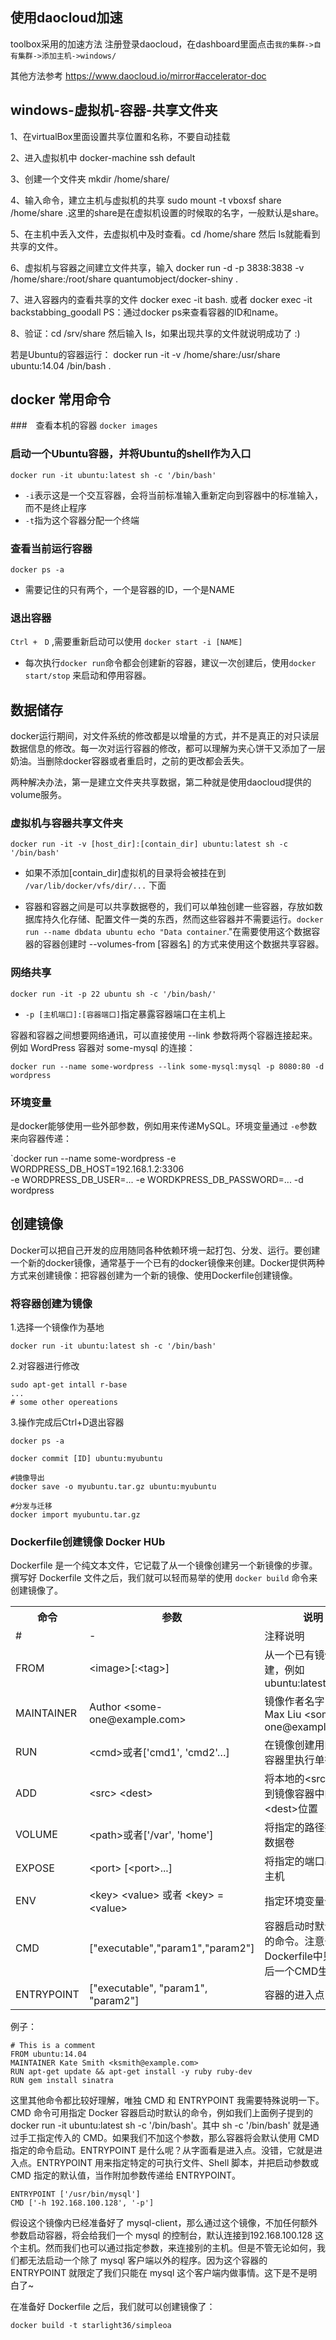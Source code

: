 ## 使用daocloud加速

toolbox采用的加速方法
注册登录daocloud，在dashboard里面点击`我的集群->自有集群->添加主机->windows/`

其他方法参考 <https://www.daocloud.io/mirror#accelerator-doc>

## windows-虚拟机-容器-共享文件夹

1、在virtualBox里面设置共享位置和名称，不要自动挂载

2、进入虚拟机中 docker-machine ssh default

3、创建一个文件夹 mkdir /home/share/

4、输入命令，建立主机与虚拟机的共享 sudo mount -t vboxsf share /home/share .这里的share是在虚拟机设置的时候取的名字，一般默认是share。

5、在主机中丢入文件，去虚拟机中及时查看。cd /home/share 然后 ls就能看到共享的文件。

6、虚拟机与容器之间建立文件共享，输入 docker run -d -p 3838:3838 -v /home/share:/root/share quantumobject/docker-shiny .

7、进入容器内的查看共享的文件 docker exec -it <CONTAINER ID> bash. 或者<name> docker exec -it backstabbing_goodall PS：通过docker ps来查看容器的ID和name。

8、验证：cd /srv/share 然后输入 ls，如果出现共享的文件就说明成功了 :)

若是Ubuntu的容器运行： docker run -it -v /home/share:/usr/share ubuntu:14.04 /bin/bash .


## docker 常用命令

###　查看本机的容器
`docker images`

### 启动一个Ubuntu容器，并将Ubuntu的shell作为入口
`docker run -it ubuntu:latest sh -c '/bin/bash'`

- `-i`表示这是一个交互容器，会将当前标准输入重新定向到容器中的标准输入，而不是终止程序
- `-t`指为这个容器分配一个终端

### 查看当前运行容器
`docker ps -a`

- 需要记住的只有两个，一个是容器的ID，一个是NAME

### 退出容器
`Ctrl +　D` ,需要重新启动可以使用
`docker start -i [NAME]`

- 每次执行`docker run`命令都会创建新的容器，建议一次创建后，使用`docker
  start/stop` 来启动和停用容器。

## 数据储存
docker运行期间，对文件系统的修改都是以增量的方式，并不是真正的对只读层数据信息的修改。每一次对运行容器的修改，都可以理解为夹心饼干又添加了一层奶油。当删除docker容器或者重启时，之前的更改都会丢失。

两种解决办法，第一是建立文件夹共享数据，第二种就是使用daocloud提供的volume服务。

### 虚拟机与容器共享文件夹
`docker run -it -v [host_dir]:[contain_dir] ubuntu:latest sh -c '/bin/bash' `

- 如果不添加[contain_dir]虚拟机的目录将会被挂在到 `/var/lib/docker/vfs/dir/...` 下面

- 容器和容器之间是可以共享数据卷的，我们可以单独创建一些容器，存放如数据库持久化存储、配置文件一类的东西，然而这些容器并不需要运行。`docker run --name dbdata ubuntu echo "Data container`."在需要使用这个数据容器的容器创建时 --volumes-from [容器名] 的方式来使用这个数据共享容器。

### 网络共享

`docker run -it -p 22 ubuntu sh -c '/bin/bash/'`

- `-p [主机端口]:[容器端口]`指定暴露容器端口在主机上

容器和容器之间想要网络通讯，可以直接使用 --link 参数将两个容器连接起来。例如 WordPress 容器对 some-mysql 的连接：

`docker run --name some-wordpress --link some-mysql:mysql -p 8080:80 -d wordpress`
### 环境变量

是docker能够使用一些外部参数，例如用来传递MySQL。环境变量通过
`-e`参数来向容器传递：

`docker run --name some-wordpress -e WORDPRESS_DB_HOST=192.168.1.2:3306 \
-e WORDPRESS_DB_USER=... -e WORDKPRESS_DB_PASSWORD=... -d wordpress 

## 创建镜像

Docker可以把自己开发的应用随同各种依赖环境一起打包、分发、运行。要创建一个新的docker镜像，通常基于一个已有的docker镜像来创建。Docker提供两种方式来创建镜像：把容器创建为一个新的镜像、使用Dockerfile创建镜像。


### 将容器创建为镜像

1.选择一个镜像作为基地

`docker run -it ubuntu:latest sh -c '/bin/bash'`

2.对容器进行修改

```shell
sudo apt-get intall r-base
...
# some other opereations
```

3.操作完成后Ctrl+D退出容器

```shell
docker ps -a

docker commit [ID] ubuntu:myubuntu

#镜像导出
docker save -o myubuntu.tar.gz ubuntu:myubuntu

#分发与迁移
docker import myubuntu.tar.gz
```

### Dockerfile创建镜像 Docker HUb

Dockerfile 是一个纯文本文件，它记载了从一个镜像创建另一个新镜像的步骤。撰写好 Dockerfile 文件之后，我们就可以轻而易举的使用 `docker build` 命令来创建镜像了。

<table><tbody><tr><th>命令</th>
<th>参数</th>
<th>说明</th>
</tr><tr><td>#</td>
<td>-</td>
<td>注释说明</td>
</tr><tr><td>FROM</td>
<td>&lt;image&gt;[:&lt;tag&gt;]</td>
<td>从一个已有镜像创建，例如ubuntu:latest</td>
</tr><tr><td>MAINTAINER</td>
<td>Author &lt;some-one@example.com&gt;</td>
<td>镜像作者名字，如Max Liu &lt;some-one@example.com&gt;</td>
</tr><tr><td>RUN</td>
<td>&lt;cmd&gt;或者['cmd1', 'cmd2'…]</td>
<td>在镜像创建用的临时容器里执行单行命令</td>
</tr><tr><td>ADD</td>
<td>&lt;src&gt; &lt;dest&gt;</td>
<td>将本地的&lt;src&gt;添加到镜像容器中的&lt;dest&gt;位置</td>
</tr><tr><td>VOLUME</td>
<td>&lt;path&gt;或者['/var', 'home']</td>
<td>将指定的路径挂载为数据卷</td>
</tr><tr><td>EXPOSE</td>
<td>&lt;port&gt; [&lt;port&gt;...]</td>
<td>将指定的端口暴露给主机</td>
</tr><tr><td>ENV</td>
<td>&lt;key&gt; &lt;value&gt; 或者 &lt;key&gt; = &lt;value&gt;</td>
<td>指定环境变量值</td>
</tr><tr><td>CMD</td>
<td>["executable","param1","param2"]</td>
<td>容器启动时默认执行的命令。注意一个Dockerfile中只有最后一个CMD生效。</td>
</tr><tr><td>ENTRYPOINT</td>
<td>["executable", "param1", "param2"]</td>
<td>容器的进入点</td>
</tr></tbody></table>

例子：

```shell
# This is a comment
FROM ubuntu:14.04
MAINTAINER Kate Smith <ksmith@example.com>
RUN apt-get update && apt-get install -y ruby ruby-dev
RUN gem install sinatra
```

这里其他命令都比较好理解，唯独 CMD 和 ENTRYPOINT 我需要特殊说明一下。CMD 命令可用指定 Docker 容器启动时默认的命令，例如我们上面例子提到的 docker run -it ubuntu:latest sh -c '/bin/bash'。其中 sh -c '/bin/bash' 就是通过手工指定传入的 CMD。如果我们不加这个参数，那么容器将会默认使用 CMD 指定的命令启动。ENTRYPOINT 是什么呢？从字面看是进入点。没错，它就是进入点。ENTRYPOINT 用来指定特定的可执行文件、Shell 脚本，并把启动参数或 CMD 指定的默认值，当作附加参数传递给 ENTRYPOINT。

```shell
ENTRYPOINT ['/usr/bin/mysql']
CMD ['-h 192.168.100.128', '-p']
```
假设这个镜像内已经准备好了 mysql-client，那么通过这个镜像，不加任何额外参数启动容器，将会给我们一个 mysql 的控制台，默认连接到192.168.100.128 这个主机。然而我们也可以通过指定参数，来连接别的主机。但是不管无论如何，我们都无法启动一个除了 mysql 客户端以外的程序。因为这个容器的 ENTRYPOINT 就限定了我们只能在 mysql 这个客户端内做事情。这下是不是明白了~

在准备好 Dockerfile 之后，我们就可以创建镜像了：

`docker build -t starlight36/simpleoa`


